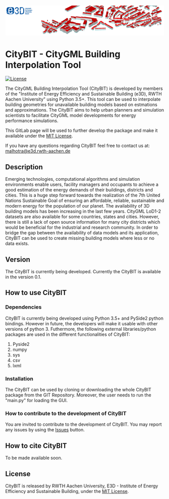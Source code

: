 ![E3D - Institute of Energy Efficiency and Sustainable Building, RWTH Aachen University](./pictures/e3dHeader.png)

# CityBIT - CityGML Building Interpolation Tool 

[![License](http://img.shields.io/:license-mit-blue.svg)](http://doge.mit-license.org)

The CityGML Building Interpolation Tool (CityBIT) is developed by members of the "Institute of Energy Efficiency and Sustainable Building (e3D), RWTH Aachen University" using Python 3.5+.
This tool can be used to interpolate building geometries for unavailable building models based on estmations and approximations.
The CityBIT aims to help urban planners and simulation scientists to facilitate CityGML model developments for energy performance simulations.


This GitLab page will be used to further develop the package and make it available under the [MIT License](https://gitlab.e3d.rwth-aachen.de/e3d-software-tools/citybit/citybit/-/blob/master/License/LICENSE).

If you have any questions regarding CityBIT feel free to contact us at: [malhotra@e3d.rwth-aachen.de](mailto:malhotra@e3d.rwth-aachen.de)


## Description

Emerging technologies, computational algorithms and simulation environments enable users, facility managers and occupants to achieve a good estimation of the energy demands of their buildings, districts and cities.
This is a huge step forward towards the realization of the 7th United Nations Sustainable Goal of ensuring an affordable, reliable, sustainable and modern energy for the population of our planet.
The availability of 3D building models has been increasing in the last few years. CityGML LoD1-2 datasets are also available for some countries, states and cities. However, there is still a lack of open source information for many city districts which would be beneficial for the industrial and research community. In order to bridge the gap between the availability of data models and its application, CityBIT can be used to create missing building models where less or no data exists. 


## Version

The CityBIT is currently being developed. Currently the CityBIT is available in the version 0.1.


## How to use CityBIT

### Dependencies

CityBIT is currently being developed using Python 3.5+ and PySide2 python bindings. However in future, the developers will make it usable with other versions of python 3. 
Futhermore, the following external libraries/python packages are used in the different functionalities of CityBIT:
1. Pyside2
2. numpy
3. sys
4. csv
5. lxml

### Installation

The CityBIT can be used by cloning or downloading the whole CityBIT package from the GIT Repository. Moreover, the user needs to run the "main.py" for loading the GUI.  

### How to contribute to the development of CityBIT

You are invited to contribute to the development of CityBIT. You may report any issues by using the [Issues](https://gitlab.e3d.rwth-aachen.de/e3d-software-tools/citybit/citybit/-/issues) button.

## How to cite CityBIT

To be made available soon.

## License

CityBIT is released by RWTH Aachen University, E3D - Institute of Energy Efficiency and Sustainable Building, under the [MIT License](https://gitlab.e3d.rwth-aachen.de/e3d-software-tools/citybit/citybit/-/blob/master/License/LICENSE).
